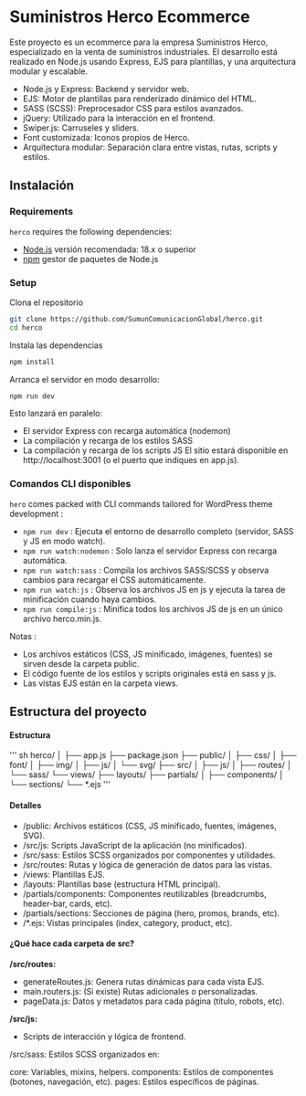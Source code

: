

Suministros Herco Ecommerce
===

Este proyecto es un ecommerce para la empresa Suministros Herco, especializado en la venta de suministros industriales. El desarrollo está realizado en Node.js usando Express, EJS para plantillas, y una arquitectura modular y escalable.

* Node.js y Express: Backend y servidor web.
* EJS: Motor de plantillas para renderizado dinámico del HTML.
* SASS (SCSS): Preprocesador CSS para estilos avanzados.
* jQuery: Utilizado para la interacción en el frontend.
* Swiper.js: Carruseles y sliders.
* Font customizada: Iconos propios de Herco.
* Arquitectura modular: Separación clara entre vistas, rutas, scripts y estilos.


Instalación
---------------

### Requirements

`herco` requires the following dependencies:

- [Node.js](https://nodejs.org/) versión recomendada: 18.x o superior
- [npm](https://www.npmjs.com/) gestor de paquetes de Node.js


### Setup

Clona el repositorio

```sh
git clone https://github.com/SumunComunicacionGlobal/herco.git
cd herco
```

Instala las dependencias

```sh
npm install
```

Arranca el servidor en modo desarrollo:

```sh
npm run dev
```

Esto lanzará en paralelo:

* El servidor Express con recarga automática (nodemon)
* La compilación y recarga de los estilos SASS
* La compilación y recarga de los scripts JS
El sitio estará disponible en http://localhost:3001 (o el puerto que indiques en app.js).

### Comandos CLI disponibles

`hero` comes packed with CLI commands tailored for WordPress theme development :

- `npm run dev` : Ejecuta el entorno de desarrollo completo (servidor, SASS y JS en modo watch).
- `npm run watch:nodemon` : Solo lanza el servidor Express con recarga automática.
- `npm run watch:sass` : Compila los archivos SASS/SCSS y observa cambios para recargar el CSS automáticamente.
- `npm run watch:js` : Observa los archivos JS en js y ejecuta la tarea de minificación cuando haya cambios.
- `npm run compile:js` : Minifica todos los archivos JS de js en un único archivo herco.min.js.


Notas :
* Los archivos estáticos (CSS, JS minificado, imágenes, fuentes) se sirven desde la carpeta public.
* El código fuente de los estilos y scripts originales está en sass y js.
* Las vistas EJS están en la carpeta views. 


Estructura del proyecto
---------------

#### Estructura

''' sh
herco/
│
├── app.js
├── package.json
├── public/
│   ├── css/
│   ├── font/
│   ├── img/
│   ├── js/
│   └── svg/
├── src/
│   ├── js/
│   ├── routes/
│   └── sass/
└── views/
    ├── layouts/
    ├── partials/
    │   ├── components/
    │   └── sections/
    └── *.ejs 
'''


#### Detalles

* /public: Archivos estáticos (CSS, JS minificado, fuentes, imágenes, SVG).
* /src/js: Scripts JavaScript de la aplicación (no minificados).
* /src/sass: Estilos SCSS organizados por componentes y utilidades.
* /src/routes: Rutas y lógica de generación de datos para las vistas.
* /views: Plantillas EJS.
* /layouts: Plantillas base (estructura HTML principal).
* /partials/components: Componentes reutilizables (breadcrumbs, header-bar, cards, etc).
* /partials/sections: Secciones de página (hero, promos, brands, etc).
* /*.ejs: Vistas principales (index, category, product, etc).

#### ¿Qué hace cada carpeta de src?

**/src/routes:**
* generateRoutes.js: Genera rutas dinámicas para cada vista EJS.
* main.routers.js: (Si existe) Rutas adicionales o personalizadas.
* pageData.js: Datos y metadatos para cada página (título, robots, etc).

**/src/js:**
+ Scripts de interacción y lógica de frontend.

/src/sass:
Estilos SCSS organizados en:

core: Variables, mixins, helpers.
components: Estilos de componentes (botones, navegación, etc).
pages: Estilos específicos de páginas.